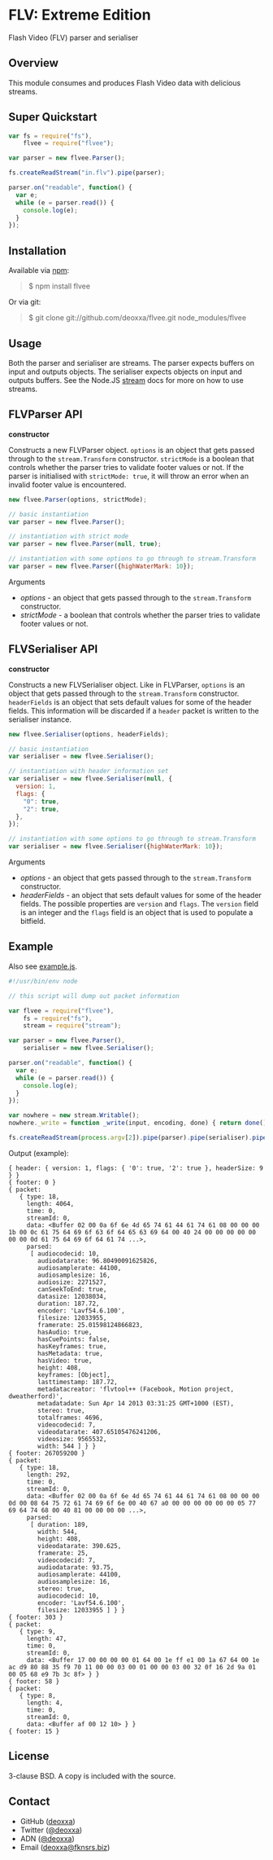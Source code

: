 FLV: Extreme Edition
====================

Flash Video (FLV) parser and serialiser

Overview
--------

This module consumes and produces Flash Video data with delicious streams.

Super Quickstart
----------------

```javascript
var fs = require("fs"),
    flvee = require("flvee");

var parser = new flvee.Parser();

fs.createReadStream("in.flv").pipe(parser);

parser.on("readable", function() {
  var e;
  while (e = parser.read()) {
    console.log(e);
  }
});
```

Installation
------------

Available via [npm](http://npmjs.org/):

> $ npm install flvee

Or via git:

> $ git clone git://github.com/deoxxa/flvee.git node_modules/flvee

Usage
-----

Both the parser and serialiser are streams. The parser expects buffers on input
and outputs objects. The serialiser expects objects on input and outputs
buffers. See the Node.JS [stream](http://nodejs.org/docs/latest/api/stream.html)
docs for more on how to use streams.

FLVParser API
-------------

**constructor**

Constructs a new FLVParser object. `options` is an object that gets passed
through to the `stream.Transform` constructor. `strictMode` is a boolean that
controls whether the parser tries to validate footer values or not. If the
parser is initialised with `strictMode: true`, it will throw an error when an
invalid footer value is encountered.

```javascript
new flvee.Parser(options, strictMode);
```

```javascript
// basic instantiation
var parser = new flvee.Parser();

// instantiation with strict mode
var parser = new flvee.Parser(null, true);

// instantiation with some options to go through to stream.Transform
var parser = new flvee.Parser({highWaterMark: 10});
```

Arguments

* _options_ - an object that gets passed through to the `stream.Transform`
  constructor.
* _strictMode_ - a boolean that controls whether the parser tries to validate
  footer values or not.

FLVSerialiser API
-----------------

**constructor**

Constructs a new FLVSerialiser object. Like in FLVParser, `options` is an object
that gets passed through to the `stream.Transform` constructor. `headerFields`
is an object that sets default values for some of the header fields. This
information will be discarded if a `header` packet is written to the serialiser
instance.

```javascript
new flvee.Serialiser(options, headerFields);
```

```javascript
// basic instantiation
var serialiser = new flvee.Serialiser();

// instantiation with header information set
var serialiser = new flvee.Serialiser(null, {
  version: 1,
  flags: {
    "0": true,
    "2": true,
  },
});

// instantiation with some options to go through to stream.Transform
var serialiser = new flvee.Serialiser({highWaterMark: 10});
```

Arguments

* _options_ - an object that gets passed through to the `stream.Transform`
  constructor.
* _headerFields_ - an object that sets default values for some of the header
  fields. The possible properties are `version` and `flags`. The `version` field
  is an integer and the `flags` field is an object that is used to populate a
  bitfield.

Example
-------

Also see [example.js](https://github.com/deoxxa/flv/blob/master/example.js).

```javascript
#!/usr/bin/env node

// this script will dump out packet information

var flvee = require("flvee"),
    fs = require("fs"),
    stream = require("stream");

var parser = new flvee.Parser(),
    serialiser = new flvee.Serialiser();

parser.on("readable", function() {
  var e;
  while (e = parser.read()) {
    console.log(e);
  }
});

var nowhere = new stream.Writable();
nowhere._write = function _write(input, encoding, done) { return done(); };

fs.createReadStream(process.argv[2]).pipe(parser).pipe(serialiser).pipe(nowhere);
```

Output (example):

```
{ header: { version: 1, flags: { '0': true, '2': true }, headerSize: 9 } }
{ footer: 0 }
{ packet:
   { type: 18,
     length: 4064,
     time: 0,
     streamId: 0,
     data: <Buffer 02 00 0a 6f 6e 4d 65 74 61 44 61 74 61 08 00 00 00 1b 00 0c 61 75 64 69 6f 63 6f 64 65 63 69 64 00 40 24 00 00 00 00 00 00 00 0d 61 75 64 69 6f 64 61 74 ...>,
     parsed:
      [ audiocodecid: 10,
        audiodatarate: 96.80490091625826,
        audiosamplerate: 44100,
        audiosamplesize: 16,
        audiosize: 2271527,
        canSeekToEnd: true,
        datasize: 12038034,
        duration: 187.72,
        encoder: 'Lavf54.6.100',
        filesize: 12033955,
        framerate: 25.01598124866823,
        hasAudio: true,
        hasCuePoints: false,
        hasKeyframes: true,
        hasMetadata: true,
        hasVideo: true,
        height: 408,
        keyframes: [Object],
        lasttimestamp: 187.72,
        metadatacreator: 'flvtool++ (Facebook, Motion project, dweatherford)',
        metadatadate: Sun Apr 14 2013 03:31:25 GMT+1000 (EST),
        stereo: true,
        totalframes: 4696,
        videocodecid: 7,
        videodatarate: 407.65105476241206,
        videosize: 9565532,
        width: 544 ] } }
{ footer: 267059200 }
{ packet:
   { type: 18,
     length: 292,
     time: 0,
     streamId: 0,
     data: <Buffer 02 00 0a 6f 6e 4d 65 74 61 44 61 74 61 08 00 00 00 0d 00 08 64 75 72 61 74 69 6f 6e 00 40 67 a0 00 00 00 00 00 00 05 77 69 64 74 68 00 40 81 00 00 00 00 ...>,
     parsed:
      [ duration: 189,
        width: 544,
        height: 408,
        videodatarate: 390.625,
        framerate: 25,
        videocodecid: 7,
        audiodatarate: 93.75,
        audiosamplerate: 44100,
        audiosamplesize: 16,
        stereo: true,
        audiocodecid: 10,
        encoder: 'Lavf54.6.100',
        filesize: 12033955 ] } }
{ footer: 303 }
{ packet:
   { type: 9,
     length: 47,
     time: 0,
     streamId: 0,
     data: <Buffer 17 00 00 00 00 01 64 00 1e ff e1 00 1a 67 64 00 1e ac d9 80 88 35 f9 70 11 00 00 03 00 01 00 00 03 00 32 0f 16 2d 9a 01 00 05 68 e9 7b 3c 8f> } }
{ footer: 58 }
{ packet:
   { type: 8,
     length: 4,
     time: 0,
     streamId: 0,
     data: <Buffer af 00 12 10> } }
{ footer: 15 }
```

License
-------

3-clause BSD. A copy is included with the source.

Contact
-------

* GitHub ([deoxxa](http://github.com/deoxxa))
* Twitter ([@deoxxa](http://twitter.com/deoxxa))
* ADN ([@deoxxa](https://alpha.app.net/deoxxa))
* Email ([deoxxa@fknsrs.biz](mailto:deoxxa@fknsrs.biz))
